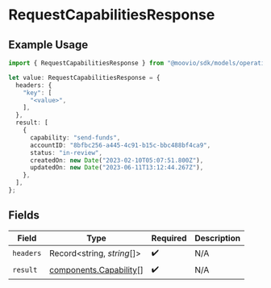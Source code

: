 # RequestCapabilitiesResponse

## Example Usage

```typescript
import { RequestCapabilitiesResponse } from "@moovio/sdk/models/operations";

let value: RequestCapabilitiesResponse = {
  headers: {
    "key": [
      "<value>",
    ],
  },
  result: [
    {
      capability: "send-funds",
      accountID: "8bfbc256-a445-4c91-b15c-bbc488bf4ca9",
      status: "in-review",
      createdOn: new Date("2023-02-10T05:07:51.800Z"),
      updatedOn: new Date("2023-06-11T13:12:44.267Z"),
    },
  ],
};
```

## Fields

| Field                                                            | Type                                                             | Required                                                         | Description                                                      |
| ---------------------------------------------------------------- | ---------------------------------------------------------------- | ---------------------------------------------------------------- | ---------------------------------------------------------------- |
| `headers`                                                        | Record<string, *string*[]>                                       | :heavy_check_mark:                                               | N/A                                                              |
| `result`                                                         | [components.Capability](../../models/components/capability.md)[] | :heavy_check_mark:                                               | N/A                                                              |
